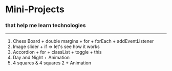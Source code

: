 # Mini-Projects

### that help me learn technologies

---

1. Chess Board + double margins + for + forEach + addEventListener
2. Image slider + if => let's see how it works
3. Accordion + for + classList + toggle + this
4. Day and Night + Animation
5. 4 squares & 4 squares 2 + Animation
